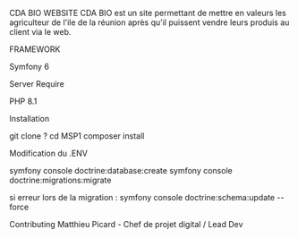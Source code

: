 CDA BIO WEBSITE
CDA BIO est un site permettant de mettre en valeurs les agriculteur de l'ile de la réunion après qu'il puissent vendre leurs produis au client via le web.

FRAMEWORK

Symfony 6

Server Require

PHP 8.1

Installation

git clone ?
cd MSP1
composer install

Modification du  .ENV 

symfony console doctrine:database:create
symfony console doctrine:migrations:migrate

si erreur lors de la migration :
symfony console doctrine:schema:update --force


Contributing
Matthieu Picard - Chef de projet digital / Lead Dev
